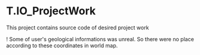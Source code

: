 # T.IO_ProjectWork
This project contains source code of desired project work

!
Some of user's geological informations was unreal. So there were no place according to these coordinates in world map. 

